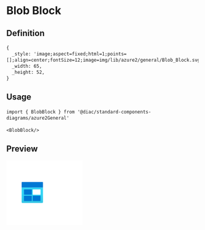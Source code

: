 # Blob Block

## Definition

```
{
  _style: 'image;aspect=fixed;html=1;points=[];align=center;fontSize=12;image=img/lib/azure2/general/Blob_Block.svg;strokeColor=none;',
  _width: 65,
  _height: 52,
}
```

## Usage

```
import { BlobBlock } from '@diac/standard-components-diagrams/azure2General'

<BlobBlock/>
```

## Preview

<img src="./blob-block.png" width="200"/>
